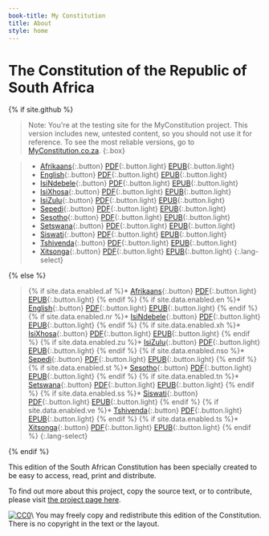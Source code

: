 ```yaml
---
book-title: My Constitution
title: About
style: home
---
```


# The Constitution of&nbsp;the Republic of South&nbsp;Africa

{% if site.github %}

> Note: You're at the testing site for the MyConstitution project. This version includes new, untested content, so you should not use it for reference. To see the most reliable versions, go to [MyConstitution.co.za](http://myconstitution.co.za).
{:.box}

> * [Afrikaans](af/0-3-contents.html){:.button} [PDF](download/constitution-afrikaans.pdf){:.button.light} [EPUB](download/constitution-afrikaans.epub){:.button.light}
> * [English](en/0-3-contents.html){:.button} [PDF](download/constitution-english.pdf){:.button.light} [EPUB](download/constitution-afrikaans.epub){:.button.light}
> * [IsiNdebele](nr/0-3-contents.html){:.button} [PDF](download/constitution-isindebele.pdf){:.button.light} [EPUB](download/constitution-isindebele.epub){:.button.light}
> * [IsiXhosa](xh/0-3-contents.html){:.button} [PDF](download/constitution-isixhosa.pdf){:.button.light} [EPUB](download/constitution-isixhosa.epub){:.button.light}
> * [IsiZulu](zu/0-3-contents.html){:.button} [PDF](download/constitution-isizulu.pdf){:.button.light} [EPUB](download/constitution-isizulu.epub){:.button.light}
> * [Sepedi](nso/0-3-contents.html){:.button} [PDF](download/constitution-sepedi.pdf){:.button.light} [EPUB](download/constitution-sepedi.epub){:.button.light}
> * [Sesotho](st/0-3-contents.html){:.button} [PDF](download/constitution-sesotho.pdf){:.button.light} [EPUB](download/constitution-sesotho.epub){:.button.light}
> * [Setswana](tn/0-3-contents.html){:.button} [PDF](download/constitution-setswana.pdf){:.button.light} [EPUB](download/constitution-setswana.epub){:.button.light}
> * [Siswati](ss/0-3-contents.html){:.button} [PDF](download/constitution-siswati.pdf){:.button.light} [EPUB](download/constitution-siswati.epub){:.button.light} 
> * [Tshivenda](ve/0-3-contents.html){:.button} [PDF](download/constitution-tshivenda.pdf){:.button.light} [EPUB](download/constitution-tshivenda.epub){:.button.light} 
> * [Xitsonga](ts/0-3-contents.html){:.button} [PDF](download/constitution-xitsonga.pdf){:.button.light} [EPUB](download/constitution-xitsonga.epub){:.button.light}
{:.lang-select}

{% else %}

> {% if site.data.enabled.af %}* [Afrikaans](af/0-3-contents.html){:.button} [PDF](download/constitution-afrikaans.pdf){:.button.light} [EPUB](download/constitution-afrikaans.epub){:.button.light} {% endif %}
> {% if site.data.enabled.en %}* [English](en/0-3-contents.html){:.button} [PDF](download/constitution-english.pdf){:.button.light} [EPUB](download/constitution-english.epub){:.button.light} {% endif %}
> {% if site.data.enabled.nr %}* [IsiNdebele](nr/0-3-contents.html){:.button} [PDF](download/constitution-isindebele.pdf){:.button.light} [EPUB](download/constitution-isindebele.epub){:.button.light} {% endif %}
> {% if site.data.enabled.xh %}* [IsiXhosa](xh/0-3-contents.html){:.button} [PDF](download/constitution-isixhosa.pdf){:.button.light} [EPUB](download/constitution-isixhosa.epub){:.button.light} {% endif %}
> {% if site.data.enabled.zu %}* [IsiZulu](zu/0-3-contents.html){:.button} [PDF](download/constitution-isizulu.pdf){:.button.light} [EPUB](download/constitution-isizulu.epub){:.button.light} {% endif %}
> {% if site.data.enabled.nso %}* [Sepedi](nso/0-3-contents.html){:.button} [PDF](download/constitution-sepedi.pdf){:.button.light} [EPUB](download/constitution-sepedi.epub){:.button.light} {% endif %}
> {% if site.data.enabled.st %}* [Sesotho](st/0-3-contents.html){:.button} [PDF](download/constitution-sesotho.pdf){:.button.light} [EPUB](download/constitution-sesotho.epub){:.button.light} {% endif %}
> {% if site.data.enabled.tn %}* [Setswana](tn/0-3-contents.html){:.button} [PDF](download/constitution-setswana.pdf){:.button.light} [EPUB](download/constitution-setswana.epub){:.button.light} {% endif %}
> {% if site.data.enabled.ss %}* [Siswati](ss/0-3-contents.html){:.button} [PDF](download/constitution-siswati.pdf){:.button.light} [EPUB](download/constitution-siswati.epub){:.button.light} {% endif %}
> {% if site.data.enabled.ve %}* [Tshivenda](ve/0-3-contents.html){:.button} [PDF](download/constitution-tshivenda.pdf){:.button.light} [EPUB](download/constitution-tshivenda.epub){:.button.light} {% endif %}
> {% if site.data.enabled.ts %}* [Xitsonga](ts/0-3-contents.html){:.button} [PDF](download/constitution-xitsonga.pdf){:.button.light} [EPUB](download/constitution-xitsonga.epub){:.button.light} {% endif %}
{:.lang-select}

{% endif %}

This edition of the South African Constitution has been specially created to be easy to access, read, print and distribute. 

To find out more about this project, copy the source text, or to contribute, please visit [the project page here](https://github.com/electricbookworks/constitution#the-constitution-of-south-africa).

[![CC0](http://i.creativecommons.org/p/zero/1.0/80x15.png)](http://creativecommons.org/publicdomain/zero/1.0/)\\
You may freely copy and redistribute this edition of the Constitution. There is no copyright in the text or the layout.
